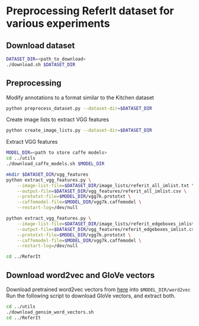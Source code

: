 # Preprocessing ReferIt dataset for various experiments

## Download dataset
```bash
DATASET_DIR=<path_to_download>
./download.sh $DATASET_DIR
```

## Preprocessing

Modify annotations to a format similar to the Kitchen dataset
```bash
python preprocess_dataset.py --dataset-dir=$DATASET_DIR
```

Create image lists to extract VGG features
```bash
python create_image_lists.py --dataset-dir=$DATASET_DIR
```

Extract VGG features
```bash
MODEL_DIR=<path to store caffe models>
cd ../utils
./download_caffe_models.sh $MODEL_DIR

mkdir $DATASET_DIR/vgg_features
python extract_vgg_features.py \
    --image-list-file=$DATASET_DIR/image_lists/referit_all_imlist.txt \
    --output-file=$DATASET_DIR/vgg_features/referit_all_imlist.csv \
    --prototxt-file=$MODEL_DIR/vgg7k.prototxt \
    --caffemodel-file=$MODEL_DIR/vgg7k.caffemodel \
    --restart-log=/dev/null

python extract_vgg_features.py \
    --image-list-file=$DATASET_DIR/image_lists/referit_edgeboxes_imlist.csv \
    --output-file=$DATASET_DIR/vgg_features/referit_edgeboxes_imlist.csv \
    --prototxt-file=$MODEL_DIR/vgg7k.prototxt \
    --caffemodel-file=$MODEL_DIR/vgg7k.caffemodel \
    --restart-log=/dev/null

cd ../ReferIt
```

## Download word2vec and GloVe vectors
Download pretrained word2vec vectors from [here](https://drive.google.com/file/d/0B7XkCwpI5KDYNlNUTTlSS21pQmM/edit?usp=sharing) into ```$MODEL_DIR/word2vec```
Run the following script to download GloVe vectors, and extract both.
```bash
cd ../utils
./download_gensim_word_vectors.sh
cd ../ReferIt
```